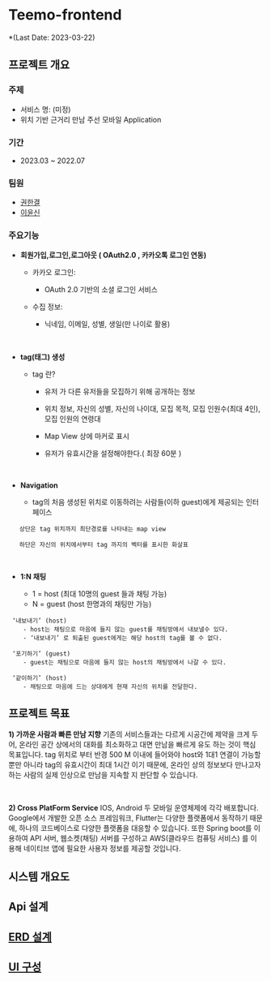 # Teemo-frontend
*(Last Date: 2023-03-22)

## 프로젝트 개요

### 주제
- 서비스 명: (미정)
- 위치 기반 근거리 만남 주선 모바일 Application

### 기간
- 2023.03 ~ 2022.07

### 팀원
- [권한결](https://github.com/gosari0123)
- [이윤신](https://github.com/TransparentDeveloper)


### 주요기능
- **회원가입,로그인,로그아웃 ( OAuth2.0 , 카카오톡 로그인 연동)**
  * 카카오 로그인: 
      + OAuth 2.0 기반의 소셜 로그인 서비스

  * 수집 정보: 
      - 닉네임, 이메일, 성별, 생일(만 나이로 활용)
<br>

- **tag(태그) 생성**

  * tag 란? 
   
    + 유저 가 다른 유저들을 모집하기 위해 공개하는 정보
   
    + 위치 정보, 자신의 성별, 자신의 나이대, 모집 목적, 모집 인원수(최대 4인), 모집 인원의 연령대
    
    + Map View 상에 마커로 표시
   
    + 유저가 유효시간을 설정해야한다.( 최장 60분 )
<br>

- **Navigation**

  * tag의 처음 생성된 위치로 이동하려는 사람들(이하 guest)에게 제공되는 인터페이스

```
   상단은 tag 위치까지 최단경로를 나타내는 map view
  
   하단은 자신의 위치에서부터 tag 까지의 벡터를 표시한 화살표
```
<br>

- **1:N 채팅**

  * 1 = host (최대 10명의 guest 들과 채팅 가능)
  * N = guest (host 한명과의 채팅만 가능)
```
 ‘내보내기’ (host)
    - host는 채팅으로 마음에 들지 않는 guest를 채팅방에서 내보낼수 있다.
    - ‘내보내기’ 로 퇴출된 guest에게는 해당 host의 tag를 볼 수 없다.
    
 ‘포기하기’ (guest)
    - guest는 채팅으로 마음에 들지 않는 host의 채팅방에서 나갈 수 있다.
    
 ‘같이하기’ (host)
    - 채팅으로 마음에 드는 상대에게 현재 자신의 위치를 전달한다.
```



## 프로젝트 목표
**1) 가까운 사람과 빠른 만남 지향**
기존의 서비스들과는 다르게 시공간에 제약을 크게 두어, 온라인 공간 상에서의 대화를 최소화하고 대면 만남을 빠르게 유도 하는 것이 핵심 목표입니다.
tag 위치로 부터 반경 500 M 이내에 들어와야 host와 1대1 연결이 가능할 뿐만 아니라 tag의 유효시간이 최대 1시간 이기 때문에, 온라인 상의 정보보다 만나고자 하는 사람의 실제 인상으로 만남을 지속할 지 판단할 수 있습니다.

<br>

**2) Cross PlatForm Service**
IOS, Android 두 모바일 운영체제에 각각 배포합니다. Google에서 개발한 오픈 소스 프레임워크, Flutter는 다양한 플랫폼에서 동작하기 때문에, 하나의 코드베이스로 다양한 플랫폼을 대응할 수 있습니다. 또한 Spring boot를 이용하여 API 서버, 웹소켓(채팅) 서버를 구성하고 AWS(클라우드 컴퓨팅 서비스) 를 이용해 네이티브 앱에 필요한 사용자 정보를 제공할 것입니다. 

## 시스템 개요도

## Api 설계
				
## [ERD 설계](https://app.diagrams.net/#G1gXo9hPhGJ5YDJCbdWwa80HdrwHhgAacN)

## [UI 구성](https://ovenapp.io/view/z2J86toccG1fQyhISoTCCM1qe0lCyw6r/)
